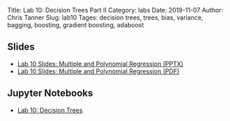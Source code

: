 Title: Lab 10: Decision Trees Part II
Category: labs
Date: 2019-11-07
Author: Chris Tanner
Slug: lab10
Tages: decision trees, trees, bias, variance, bagging, boosting, gradient boosting, adaboost


## Slides
- [Lab 10 Slides: Multiple and Polynomial Regression (PPTX)]({attach}presentation/lab10_adaboost.pptx)
- [Lab 10 Slides: Multiple and Polynomial Regression (PDF)]({attach}presentation/lab10_adaboost.pdf)

## Jupyter Notebooks
- [Lab 10: Decision Trees]({filename}notes/cs109a_Lab10_Boosting.ipynb)